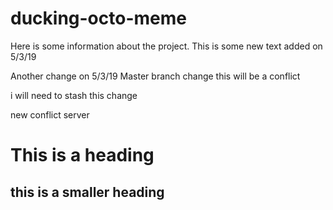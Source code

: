 # ducking-octo-meme

Here is some information about the project.
This is some new text added on 5/3/19

Another change on 5/3/19
Master branch change
this will be a conflict

i will need to stash this change

new conflict server

# This is a heading

## this is a smaller heading
